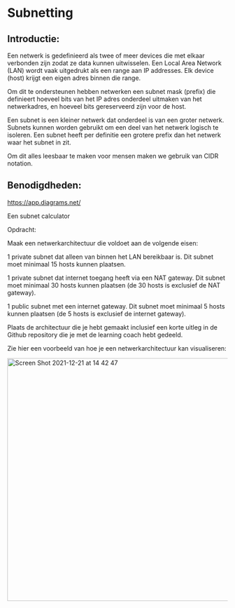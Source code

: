 # Subnetting

## Introductie:

Een netwerk is gedefinieerd als twee of meer devices die met elkaar verbonden zijn zodat ze data kunnen uitwisselen. Een Local Area Network (LAN) wordt vaak uitgedrukt als een range aan IP addresses. Elk device (host) krijgt een eigen adres binnen die range.

Om dit te ondersteunen hebben netwerken een subnet mask (prefix) die definieert hoeveel bits van het IP adres onderdeel uitmaken van het netwerkadres, en hoeveel bits gereserveerd zijn voor de host.

Een subnet is een kleiner netwerk dat onderdeel is van een groter netwerk. Subnets kunnen worden gebruikt om een deel van het netwerk logisch te isoleren. Een subnet heeft per definitie een grotere prefix dan het netwerk waar het subnet in zit.

Om dit alles leesbaar te maken voor mensen maken we gebruik van CIDR notation.

## Benodigdheden:

https://app.diagrams.net/

Een subnet calculator

Opdracht:

Maak een netwerkarchitectuur die voldoet aan de volgende eisen:

1 private subnet dat alleen van binnen het LAN bereikbaar is. Dit subnet moet minimaal 15 hosts kunnen plaatsen.

1 private subnet dat internet toegang heeft via een NAT gateway. Dit subnet moet minimaal 30 hosts kunnen plaatsen (de 30 hosts is exclusief de NAT gateway).

1 public subnet met een internet gateway. Dit subnet moet minimaal 5 hosts kunnen plaatsen (de 5 hosts is exclusief de internet gateway).

Plaats de architectuur die je hebt gemaakt inclusief een korte uitleg in de Github repository die je met de learning coach hebt gedeeld.

Zie hier een voorbeeld van hoe je een netwerkarchitectuur kan visualiseren:

<img width="554" alt="Screen Shot 2021-12-21 at 14 42 47" src="https://user-images.githubusercontent.com/89514322/146939910-d23a36e8-ac63-448a-8445-41a4b7b4cb81.png">
